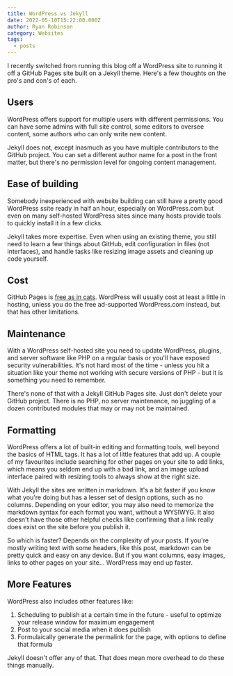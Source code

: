 ```yaml
---
title: WordPress vs Jekyll
date: 2022-05-10T15:22:00.000Z
author: Ryan Robinson
category: Websites
tags:
  - posts
---
```


I recently switched from running this blog off a WordPress site to running it off a GitHub Pages site built on a Jekyll theme. Here's a few thoughts on the pro's and con's of each.

## Users

WordPress offers support for multiple users with different permissions. You can have some admins with full site control, some editors to oversee content, some authors who can only write new content.

Jekyll does not, except inasmuch as you have multiple contributors to the GitHub project. You can set a different author name for a post in the front matter, but there's no permission level for ongoing content management.

## Ease of building

Somebody inexperienced with website building can still have a pretty good WordPress ssite ready in half an hour, especially on WordPress.com but even on many self-hosted WordPress sites since many hosts provide tools to quickly install it in a few clicks.

Jekyll takes more expertise. Even when using an existing theme, you still need to learn a few things about GitHub, edit configuration in files (not interfaces), and handle tasks like resizing image assets and cleaning up code yourself.

## Cost

GitHub Pages is [free as in cats](/websites/civicrm/free-as-in-cats/). WordPress will usually cost at least a little in hosting, unless you do the free ad-supported WordPress.com instead, but that has other limitations.

## Maintenance

With a WordPress self-hosted site you need to update WordPress, plugins, and server software like PHP on a regular basis or you'll have exposed security vulnerabilities. It's not hard most of the time - unless you hit a situation like your theme not working with secure versions of PHP - but it is something you need to remember.

There's none of that with a Jekyll GitHub Pages site. Just don't delete your GitHub project. There is no PHP, no server maintenance, no juggling of a dozen contributed modules that may or may not be maintained.

## Formatting

WordPress offers a lot of built-in editing and formatting tools, well beyond the basics of HTML tags. It has a lot of little features that add up. A couple of my favourites include searching for other pages on your site to add links, which means you seldom end up with a bad link, and an image upload interface paired with resizing tools to always show at the right size. 

With Jekyll the sites are written in markdown. It's a bit faster if you know what you're doing but has a lesser set of design options, such as no columns. Depending on your editor, you may also need to memorize the markdown syntax for each format you want, without a WYSIWYG. It also doesn't have those other helpful checks like confirming that a link really does exist on the site before you publish it.

So which is faster? Depends on the complexity of your posts. If you're mostly writing text with some headers, like this post, markdown can be pretty quick and easy on any device. But if you want columns, easy images, links to other pages on your site... WordPress may end up faster.

## More Features

WordPress also includes other features like: 

1. Scheduling to publish at a certain time in the future - useful to optimize your release window for maximum engagement
2. Post to your social media when it does publish
3. Formulaically generate the permalink for the page, with options to define that formula

Jekyll doesn't offer any of that. That does mean more overhead to do these things manually.
